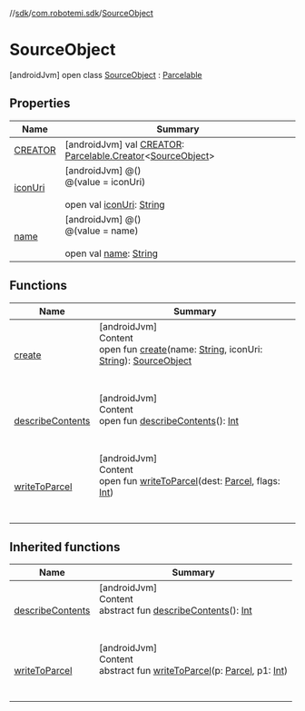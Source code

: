//[sdk](../../../index.md)/[com.robotemi.sdk](../index.md)/[SourceObject](index.md)



# SourceObject  
 [androidJvm] open class [SourceObject](index.md) : [Parcelable](https://developer.android.com/reference/kotlin/android/os/Parcelable.html)   


## Properties  
  
|  Name |  Summary | 
|---|---|
| <a name="com.robotemi.sdk/SourceObject/CREATOR/#/PointingToDeclaration/"></a>[CREATOR](-c-r-e-a-t-o-r.md)| <a name="com.robotemi.sdk/SourceObject/CREATOR/#/PointingToDeclaration/"></a> [androidJvm] val [CREATOR](-c-r-e-a-t-o-r.md): [Parcelable.Creator](https://developer.android.com/reference/kotlin/android/os/Parcelable.Creator.html)<[SourceObject](index.md)>   <br>|
| <a name="com.robotemi.sdk/SourceObject/iconUri/#/PointingToDeclaration/"></a>[iconUri](icon-uri.md)| <a name="com.robotemi.sdk/SourceObject/iconUri/#/PointingToDeclaration/"></a> [androidJvm] @()  <br>@(value = iconUri)  <br>  <br>open val [iconUri](icon-uri.md): [String](https://developer.android.com/reference/kotlin/java/lang/String.html)   <br>|
| <a name="com.robotemi.sdk/SourceObject/name/#/PointingToDeclaration/"></a>[name](name.md)| <a name="com.robotemi.sdk/SourceObject/name/#/PointingToDeclaration/"></a> [androidJvm] @()  <br>@(value = name)  <br>  <br>open val [name](name.md): [String](https://developer.android.com/reference/kotlin/java/lang/String.html)   <br>|


## Functions  
  
|  Name |  Summary | 
|---|---|
| <a name="com.robotemi.sdk/SourceObject/create/#java.lang.String#java.lang.String/PointingToDeclaration/"></a>[create](create.md)| <a name="com.robotemi.sdk/SourceObject/create/#java.lang.String#java.lang.String/PointingToDeclaration/"></a>[androidJvm]  <br>Content  <br>open fun [create](create.md)(name: [String](https://developer.android.com/reference/kotlin/java/lang/String.html), iconUri: [String](https://developer.android.com/reference/kotlin/java/lang/String.html)): [SourceObject](index.md)  <br><br><br>|
| <a name="com.robotemi.sdk/SourceObject/describeContents/#/PointingToDeclaration/"></a>[describeContents](describe-contents.md)| <a name="com.robotemi.sdk/SourceObject/describeContents/#/PointingToDeclaration/"></a>[androidJvm]  <br>Content  <br>open fun [describeContents](describe-contents.md)(): [Int](https://kotlinlang.org/api/latest/jvm/stdlib/kotlin/-int/index.html)  <br><br><br>|
| <a name="com.robotemi.sdk/SourceObject/writeToParcel/#android.os.Parcel#int/PointingToDeclaration/"></a>[writeToParcel](write-to-parcel.md)| <a name="com.robotemi.sdk/SourceObject/writeToParcel/#android.os.Parcel#int/PointingToDeclaration/"></a>[androidJvm]  <br>Content  <br>open fun [writeToParcel](write-to-parcel.md)(dest: [Parcel](https://developer.android.com/reference/kotlin/android/os/Parcel.html), flags: [Int](https://kotlinlang.org/api/latest/jvm/stdlib/kotlin/-int/index.html))  <br><br><br>|


## Inherited functions  
  
|  Name |  Summary | 
|---|---|
| <a name="android.os/Parcelable/describeContents/#/PointingToDeclaration/"></a>[describeContents](../../com.robotemi.sdk.model/-recent-call-model/index.md#%5Bandroid.os%2FParcelable%2FdescribeContents%2F%23%2FPointingToDeclaration%2F%5D%2FFunctions%2F-2100633493)| <a name="android.os/Parcelable/describeContents/#/PointingToDeclaration/"></a>[androidJvm]  <br>Content  <br>abstract fun [describeContents](../../com.robotemi.sdk.model/-recent-call-model/index.md#%5Bandroid.os%2FParcelable%2FdescribeContents%2F%23%2FPointingToDeclaration%2F%5D%2FFunctions%2F-2100633493)(): [Int](https://kotlinlang.org/api/latest/jvm/stdlib/kotlin/-int/index.html)  <br><br><br>|
| <a name="android.os/Parcelable/writeToParcel/#android.os.Parcel#int/PointingToDeclaration/"></a>[writeToParcel](../../com.robotemi.sdk.telepresence/-call-state/index.md#%5Bandroid.os%2FParcelable%2FwriteToParcel%2F%23android.os.Parcel%23int%2FPointingToDeclaration%2F%5D%2FFunctions%2F-2100633493)| <a name="android.os/Parcelable/writeToParcel/#android.os.Parcel#int/PointingToDeclaration/"></a>[androidJvm]  <br>Content  <br>abstract fun [writeToParcel](../../com.robotemi.sdk.telepresence/-call-state/index.md#%5Bandroid.os%2FParcelable%2FwriteToParcel%2F%23android.os.Parcel%23int%2FPointingToDeclaration%2F%5D%2FFunctions%2F-2100633493)(p: [Parcel](https://developer.android.com/reference/kotlin/android/os/Parcel.html), p1: [Int](https://kotlinlang.org/api/latest/jvm/stdlib/kotlin/-int/index.html))  <br><br><br>|

